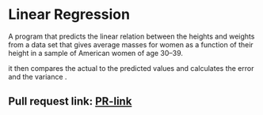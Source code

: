 # Linear Regression

A program that predicts the linear relation between the heights and weights from a  data set that gives average masses for women as a function of their height in a sample of American women of age 30–39.

it then compares the actual to the predicted values and calculates the error and the variance . 

## Pull request link: [PR-link](https://github.com/Tasneemalabsi/linear-regression/pull/1)